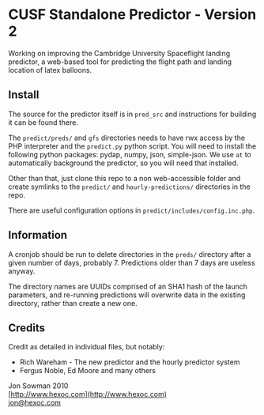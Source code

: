 # CUSF Standalone Predictor - Version 2

Working on improving the Cambridge University Spaceflight landing predictor, a web-based tool for predicting the flight path and landing location of latex balloons.  

## Install

The source for the predictor itself is in `pred_src` and instructions for building it can be found there.  

The `predict/preds/` and `gfs` directories needs to have rwx access by the PHP interpreter and the `predict.py` python script. You will need to install the following python packages: pydap, numpy, json, simple-json. We use `at` to automatically background the predictor, so you will need that installed.  

Other than that, just clone this repo to a non web-accessible folder and create symlinks to the `predict/` and `hourly-predictions/` directories in the repo.  

There are useful configuration options in `predict/includes/config.inc.php`.  

## Information

A cronjob should be run to delete directories in the `preds/` directory after a given number of days, probably 7. Predictions older than 7 days are useless anyway.  

The directory names are UUIDs comprised of an SHA1 hash of the launch parameters, and re-running predictions will overwrite data in the existing directory, rather than create a new one.  

## Credits

Credit as detailed in individual files, but notably:  
* Rich Wareham - The new predictor and the hourly predictor system  
* Fergus Noble, Ed Moore and many others  

Jon Sowman 2010  
[http://www.hexoc.com](http://www.hexoc.com)  
[jon@hexoc.com](mailto:jon@hexoc.com)  

